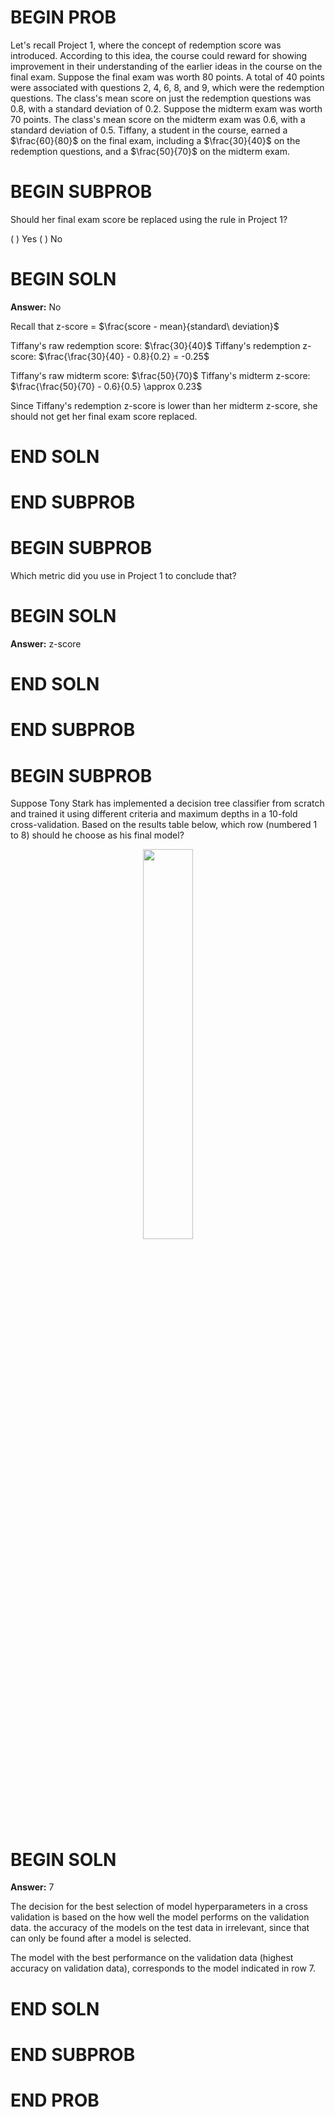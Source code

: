 # BEGIN PROB

Let's recall Project 1, where the concept of redemption score was introduced. According to this idea, the course could reward for showing improvement in their understanding of the earlier ideas in the course on the final exam.
Suppose the final exam was worth 80 points. A total of 40 points were associated with questions 2, 4, 6, 8, and 9, which were the redemption questions. The class's mean score on just the redemption questions was 0.8, with a standard deviation of 0.2.
Suppose the midterm exam was worth 70 points. The class's mean score on the midterm exam was 0.6, with a standard deviation of 0.5.
Tiffany, a student in the course, earned a $\frac{60}{80}$ on the final exam, including a $\frac{30}{40}$ on the redemption questions, and a $\frac{50}{70}$ on the midterm exam.

# BEGIN SUBPROB
Should her final exam score be replaced using the rule in Project 1?

( ) Yes
( ) No

# BEGIN SOLN
**Answer:** No

Recall that z-score = $\frac{score - mean}{standard\ deviation}$

Tiffany's raw redemption score: $\frac{30}{40}$
Tiffany's redemption z-score:  $\frac{\frac{30}{40} - 0.8}{0.2} = -0.25$ 

Tiffany's raw midterm score: $\frac{50}{70}$
Tiffany's midterm z-score:  $\frac{\frac{50}{70} - 0.6}{0.5} \approx 0.23$ 

Since Tiffany's redemption z-score is lower than her midterm z-score, she 
should not get her final exam score replaced.

# END SOLN

# END SUBPROB

# BEGIN SUBPROB
Which metric did you use in Project 1 to conclude that?

# BEGIN SOLN
**Answer:** z-score

# END SOLN

# END SUBPROB

# BEGIN SUBPROB
Suppose Tony Stark has implemented a decision tree classifier from scratch and trained it using different criteria and maximum depths in a 10-fold cross-validation. Based on the results table below, which row (numbered 1 to 8) should he choose as his final model?

<center><img  src='../assets/images/sp23-final/q9.png'  width=40%>  </center>

# BEGIN SOLN
**Answer:** 7

The decision for the best selection of model hyperparameters in a cross validation 
is based on the how well the model performs on the validation data. the accuracy of the 
models on the test data in irrelevant, since that can only be found after a model is selected.

The model with the best performance on the validation data (highest accuracy on validation data), 
corresponds to the model indicated in row 7.

# END SOLN

# END SUBPROB

# END PROB